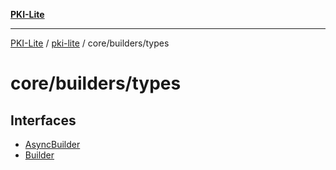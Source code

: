 [**PKI-Lite**](../../../../README.md)

---

[PKI-Lite](../../../../README.md) / [pki-lite](../../../README.md) / core/builders/types

# core/builders/types

## Interfaces

- [AsyncBuilder](interfaces/AsyncBuilder.md)
- [Builder](interfaces/Builder.md)
